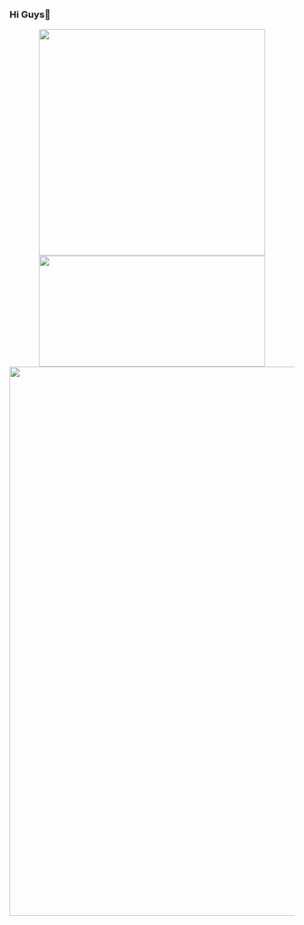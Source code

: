 ### Hi Guys👋
<div align=center>
<img src="https://github-readme-stats.vercel.app/api?username=Zhang-SDU&show_icons=true&theme=dark" width="400"><img src="https://github-readme-stats.vercel.app/api/top-langs/?username=Zhang-SDU&theme=dark" width="400" height="196">
<img src="https://github-readme-streak-stats.herokuapp.com/?user=Zhang-SDU&theme=dark" width=970>
</div>

<!--
**Zhang-SDU/Zhang-SDU** is a ✨ _special_ ✨ repository because its `README.md` (this file) appears on your GitHub profile.

Here are some ideas to get you started:

- 🔭 I’m currently working on ...
- 🌱 I’m currently learning ...
- 👯 I’m looking to collaborate on ...
- 🤔 I’m looking for help with ...
- 💬 Ask me about ...
- 📫 How to reach me: ...
- 😄 Pronouns: ...
- ⚡ Fun fact: ...
-->
